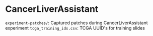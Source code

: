 # CancerLiverAssistant

`experiment-patches/`: Captured patches during CancerLiverAssistant experiment
`tcga_training_ids.csv`: TCGA UUID's for training slides
